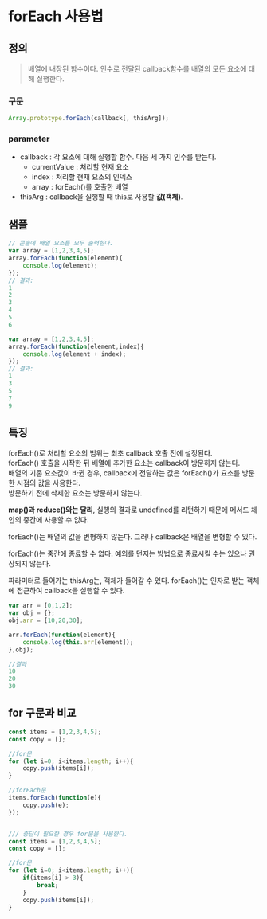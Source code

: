 # forEach 사용법

## 정의
> 배열에 내장된 함수이다. 인수로 전달된 callback함수를 배열의 모든 요소에 대해 실행한다. 
### 구문
```javascript
Array.prototype.forEach(callback[, thisArg]);
```
### parameter
- callback : 각 요소에 대해 실행할 함수. 다음 세 가지 인수를 받는다.
    - currentValue : 처리할 현재 요소
    - index :   처리할 현재 요소의 인덱스
    - array : forEach()를 호출한 배열
- thisArg : callback을 실행할 때 this로 사용할 **값(객체)**.

## 샘플
```javascript
// 콘솔에 배열 요소를 모두 출력한다.
var array = [1,2,3,4,5];
array.forEach(function(element){
    console.log(element);
});
// 결과:
1
2
3
4
5
6
```
```javascript
var array = [1,2,3,4,5];
array.forEach(function(element,index){
    console.log(element + index);
});
// 결과:
1
3
5
7
9
```
## 특징
forEach()로 처리할 요소의 범위는 최초 callback 호출 전에 설정된다.  
forEach() 호출을 시작한 뒤 배열에 추가한 요소는 callback이 방문하지 않는다.  
배열의 기존 요소값이 바뀐 경우, callback에 전달하는 값은 forEach()가 요소를 방문한 시점의 값을 사용한다.  
방문하기 전에 삭제한 요소는 방문하지 않는다.

**map()과 reduce()와는 달리**, 실행의 결과로 undefined를 리턴하기 때문에 메서드 체인의 중간에 사용할 수 없다.

forEach()는 배열의 값을 변형하지 않는다. 그러나 callback은 배열을 변형할 수 있다.

forEach()는 중간에 종료할 수 없다. 예외를 던지는 방법으로 종료시킬 수는 있으나 권장되지 않는다.  

파라미터로 들어가는 thisArg는, 객체가 들어갈 수 있다. forEach()는 인자로 받는 객체에 접근하여 callback을 실행할 수 있다.
```javascript
var arr = [0,1,2];
var obj = {};
obj.arr = [10,20,30];

arr.forEach(function(element){
    console.log(this.arr[element]);
},obj);

//결과
10
20
30
```

## for 구문과 비교
```javascript
const items = [1,2,3,4,5];
const copy = [];

//for문
for (let i=0; i<items.length; i++){
    copy.push(items[i]);
}

//forEach문
items.forEach(function(e){
    copy.push(e);
});


/// 중단이 필요한 경우 for문을 사용한다.
const items = [1,2,3,4,5];
const copy = [];

//for문
for (let i=0; i<items.length; i++){
    if(items[i] > 3){
        break;
    }
    copy.push(items[i]);
}
```